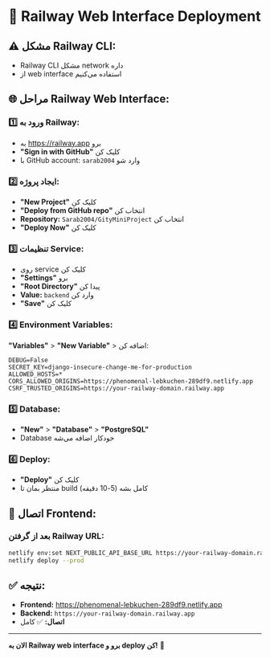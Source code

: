# 🚀 Railway Web Interface Deployment

## ⚠️ **مشکل Railway CLI:**
- Railway CLI مشکل network داره
- از web interface استفاده می‌کنیم

## 🌐 **مراحل Railway Web Interface:**

### **1️⃣ ورود به Railway:**
- به https://railway.app برو
- **"Sign in with GitHub"** کلیک کن
- با GitHub account: `sarab2004` وارد شو

### **2️⃣ ایجاد پروژه:**
- **"New Project"** کلیک کن
- **"Deploy from GitHub repo"** انتخاب کن
- **Repository:** `Sarab2004/GityMiniProject` انتخاب کن
- **"Deploy Now"** کلیک کن

### **3️⃣ تنظیمات Service:**
- روی service کلیک کن
- **"Settings"** برو
- **"Root Directory"** پیدا کن
- **Value:** `backend` وارد کن
- **"Save"** کلیک کن

### **4️⃣ Environment Variables:**
**"Variables"** > **"New Variable"** > اضافه کن:

```
DEBUG=False
SECRET_KEY=django-insecure-change-me-for-production
ALLOWED_HOSTS=*
CORS_ALLOWED_ORIGINS=https://phenomenal-lebkuchen-289df9.netlify.app
CSRF_TRUSTED_ORIGINS=https://your-railway-domain.railway.app
```

### **5️⃣ Database:**
- **"New"** > **"Database"** > **"PostgreSQL"**
- Database خودکار اضافه می‌شه

### **6️⃣ Deploy:**
- **"Deploy"** کلیک کن
- منتظر بمان تا build کامل بشه (5-10 دقیقه)

## 🔗 **اتصال Frontend:**

### **بعد از گرفتن Railway URL:**
```bash
netlify env:set NEXT_PUBLIC_API_BASE_URL https://your-railway-domain.railway.app
netlify deploy --prod
```

## ✅ **نتیجه:**
- **Frontend:** https://phenomenal-lebkuchen-289df9.netlify.app
- **Backend:** `https://your-railway-domain.railway.app`
- **اتصال:** ✅ کامل

---

**الان به Railway web interface برو و deploy کن!** 🚀
